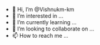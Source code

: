 - 👋 Hi, I’m @Vishnukm-km
- 👀 I’m interested in ...
- 🌱 I’m currently learning ...
- 💞️ I’m looking to collaborate on ...
- 📫 How to reach me ...

<!---
Vishnukm-km/Vishnukm-km is a ✨ special ✨ repository because its `README.md` (this file) appears on your GitHub profile.
You can click the Preview link to take a look at your changes.
--->
